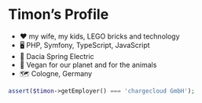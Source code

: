 Timon’s Profile
===============

* ❤️ my wife, my kids, LEGO bricks and technology
* 🖥️ PHP, Symfony, TypeScript, JavaScript
* 🚗 Dacia Spring Electric
* 🌱 Vegan for our planet and for the animals
* 🗺️ Cologne, Germany

```php
assert($timon->getEmployer() === 'chargecloud GmbH');
```
